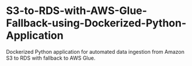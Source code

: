 # S3-to-RDS-with-AWS-Glue-Fallback-using-Dockerized-Python-Application
Dockerized Python application for automated data ingestion from Amazon S3 to RDS with fallback to AWS Glue.
